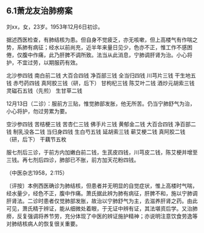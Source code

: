 ## 6.1萧龙友治肺痨案

刘xx，女，23岁。1953年12月6日初诊。

据述西医检查，有肺结核为患。但自身不觉疲乏，亦无咳嗽，但上高楼气有作喘之势，系肺有病征；经水以前尚充，近半年来量日见少，色亦不正，惟工作不感困倦，仅腹中作痛，此乃肝脾不调所致。法当从此消息，宁肺调肝肾为治。小心将护，不宜过劳，以期服药有效。

北沙参四钱  南白前二钱  大百合四钱  净百部三钱  全当归四钱  川芎片三钱  干生地五钱  赤芍药四钱  真阿胶三钱（研，后下）  甘枸杞三钱  陈艾叶二钱  酒炒元胡索三钱  灵磁石五钱（先煎）  生甘草二钱

12月13日（二诊）：服前方三贴，惟觉肺部发胀，他无所苦。仍当宁肺舒气为治，小心将护，勿过劳累为要。

空沙参四钱  苦桔梗三钱  苦杏仁三钱  佛手片三钱  黄郁金二钱  大百合四钱  净百部二钱  制乳没各二钱  当归身四钱  生白芍五钱  延胡索三钱  蕲艾梗二钱  真阿胶二钱（研，后下）  干藕节五枚

服七剂后三诊，于前方内加嫩白前二钱，生芪皮四钱，川芎皮二钱，陈艾梗并增至三钱。再七剂后四诊，肺部已不胀，前方加天花粉四钱。

（中医杂志1958，2:115）

〔评按〕本例西医确诊为肺结核，但患者并无明显的自觉症状，惟上高楼时气喘，经水量少，经色不正，腹中作痛。萧氏据此辨为肺有病征，肝脾不和，施以宁肺调肝肾法。二诊时患者仅觉肺部发胀，故治以宁肺舒气为主，去滋养肝肾之药。由此可见，萧氏精于辨证，能从细微处着眼，于无证中辨有证，其法堪资后学。又治肺痨，反复强调将养节劳，充分体现了中医的辨证施护精神；亦说明注意饮食劳逸等对肺结核病人的恢复很关重要。
